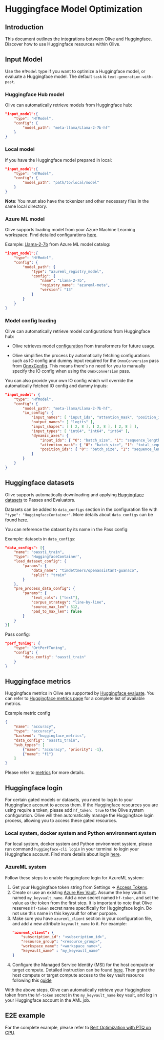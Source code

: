 # Huggingface Model Optimization

## Introduction
This document outlines the integrations between Olive and Huggingface. Discover how to use Huggingface resources within Olive.

## Input Model
Use the `HfModel` type if you want to optimize a Huggingface model, or evaluate a Huggingface model. The default `task` is `text-generation-with-past`.

### Huggingface Hub model
Olive can automatically retrieve models from Huggingface hub:
```json
"input_model":{
    "type": "HfModel",
    "config": {
        "model_path": "meta-llama/Llama-2-7b-hf"
    }
}
```

### Local model
If you have the Huggingface model prepared in local:
```json
"input_model":{
    "type": "HfModel",
    "config": {
        "model_path": "path/to/local/model"
    }
}
```
**Note:** You must also have the tokenizer and other necessary files in the same local directory.


### Azure ML model
Olive supports loading model from your Azure Machine Learning workspace. Find detailed configurations [here](./azureml_integration.md).

Example: [Llama-2-7b](https://ml.azure.com/models/Llama-2-7b/version/13/catalog/registry/azureml-meta) from Azure ML model catalog:
```json
"input_model":{
    "type": "HfModel",
    "config": {
        "model_path": {
            "type": "azureml_registry_model",
            "config": {
                "name": "Llama-2-7b",
                "registry_name": "azureml-meta",
                "version": "13"
            }
        }
    }
}
```

### Model config loading
Olive can automatically retrieve model configurations from Huggingface hub:

- Olive retrieves model [configuration](https://huggingface.co/docs/transformers/main/en/model_doc/auto#transformers.AutoConfig) from transformers for future usage.

- Olive simplifies the process by automatically fetching configurations such as IO config and dummy input required for the `OnnxConversion` pass from [OnnxConfig](https://huggingface.co/docs/transformers/main_classes/onnx#onnx-configurations). This means there's no need for you to manually specify the IO config when using the `OnnxConversion` pass.

You can also provide your own IO config which will override the automatically fetched IO config and dummy inputs:
```json
"input_model": {
    "type": "HfModel",
    "config": {
        "model_path": "meta-llama/Llama-2-7b-hf",
        "io_config": {
            "input_names": [ "input_ids", "attention_mask", "position_ids" ],
            "output_names": [ "logits" ],
            "input_shapes": [ [ 2, 8 ], [ 2, 8 ], [ 2, 8 ] ],
            "input_types": [ "int64", "int64", "int64" ],
            "dynamic_axes": {
                "input_ids": { "0": "batch_size", "1": "sequence_length" },
                "attention_mask": { "0": "batch_size", "1": "total_sequence_length" },
                "position_ids": { "0": "batch_size", "1": "sequence_length" }
            }
        }
    }
}
```

## Huggingface datasets
Olive supports automatically downloading and applying [Huggingface datasets](https://huggingface.co/datasets) to Passes and Evaluators.

Datasets can be added to `data_configs` section in the configuration file with `"type": "HuggingfaceContainer"`. More details about `data_configs` can be found [here](../tutorials/configure_data.rst).

You can reference the dataset by its name in the Pass config

Example: datasets in `data_configs`:
```json
"data_configs": [{
    "name": "oasst1_train",
    "type": "HuggingfaceContainer",
    "load_dataset_config": {
        "params": {
            "data_name": "timdettmers/openassistant-guanaco",
            "split": "train"
        }
    },
    "pre_process_data_config": {
        "params": {
            "text_cols": ["text"],
            "corpus_strategy": "line-by-line",
            "source_max_len": 512,
            "pad_to_max_len": false
        }
    }
}]
```

Pass config:
```json
"perf_tuning": {
    "type": "OrtPerfTuning",
    "config": {
        "data_config": "oasst1_train"
    }
}
```

## Huggingface metrics
Huggingface metrics in Olive are supported by [Huggingface evaluate](https://huggingface.co/docs/evaluate/index). You can refer to [Huggingface metrics page](https://huggingface.co/metrics) for a complete list of available metrics.

Example metric config
```json
{
    "name": "accuracy",
    "type": "accuracy",
    "backend": "huggingface_metrics",
    "data_config": "oasst1_train",
    "sub_types": [
        {"name": "accuracy", "priority": -1},
        {"name": "f1"}
    ]
}
```
Please refer to [metrics](../overview/options.md#metrics) for more details.

## Huggingface login
For certain gated models or datasets, you need to log in to your Huggingface account to access them. If the Huggingface resources you are using require a token, please add `hf_token: true` to the Olive system configuration. Olive will then automatically manage the Huggingface login process, allowing you to access these gated resources.

### Local system, docker system and Python environment system
For local system, docker system and Python environment system, please run command `huggingface-cli login` in your terminal to login your Huggingface account. Find more details about login [here](https://huggingface.co/docs/huggingface_hub/quick-start#login).

### AzureML system
Follow these steps to enable Huggingface login for AzureML system:
1. Get your Huggingface token string from Settings -> [Access Tokens](https://huggingface.co/settings/tokens).
1. Create or use an existing [Azure Key Vault](https://learn.microsoft.com/en-us/azure/key-vault/general/overview). Assume the key vault is named `my_keyvault_name`. Add a new secret named `hf-token`, and set the value as the token from the first step. It is important to note that Olive reserves `hf-token` secret name specifically for Huggingface login. Do not use this name in this keyvault for other purpose.
1. Make sure you have `azureml_client` section in your configuration file, and add a new attribute `keyvault_name` to it. For example:
    ```json
    "azureml_client": {
        "subscription_id": "<subscription_id>",
        "resource_group": "<resource_group>",
        "workspace_name": "<workspace_name>",
        "keyvault_name" : "my_keyvault_name"
    }
    ```
1. Configure the Managed Service Identity (MSI) for the host compute or target compute. Detailed instruction can be found [here](https://learn.microsoft.com/en-us/azure/machine-learning/how-to-setup-authentication?view=azureml-api-2&tabs=sdk#configure-a-managed-identity). Then grant the host compute or target compute access to the key vault resource following this [guide](https://learn.microsoft.com/en-us/azure/key-vault/general/assign-access-policy?tabs=azure-portal)

With the above steps, Olive can automatically retrieve your Huggingface token from the `hf-token` secret in the `my_keyvault_name` key vault, and log in your Huggingface account in the AML job.

## E2E example
For the complete example, please refer to [Bert Optimization with PTQ on CPU](https://github.com/microsoft/Olive/tree/main/examples/bert#bert-optimization-with-ptq-on-cpu).
